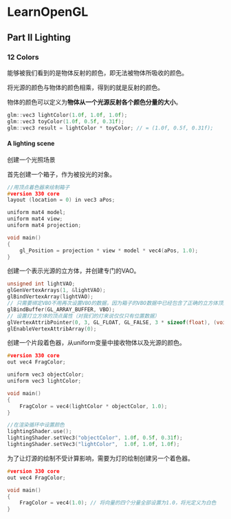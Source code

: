 # LearnOpenGL

## Part II	Lighting

### 12	Colors

能够被我们看到的是物体反射的颜色，即无法被物体所吸收的颜色。

将光源的颜色与物体的颜色相乘，得到的就是反射的颜色。

物体的颜色可以定义为**物体从一个光源反射各个颜色分量的大小**。

```c++
glm::vec3 lightColor(1.0f, 1.0f, 1.0f);
glm::vec3 toyColor(1.0f, 0.5f, 0.31f);
glm::vec3 result = lightColor * toyColor; // = (1.0f, 0.5f, 0.31f);
```

#### A lighting scene

创建一个光照场景

首先创建一个箱子，作为被投光的对象。

```c++
//用顶点着色器来绘制箱子
#version 330 core
layout (location = 0) in vec3 aPos;

uniform mat4 model;
uniform mat4 view;
uniform mat4 projection;

void main()
{
    gl_Position = projection * view * model * vec4(aPos, 1.0);
}
```

创建一个表示光源的立方体，并创建专门的VAO。

```c++
unsigned int lightVAO;
glGenVertexArrays(1, &lightVAO);
glBindVertexArray(lightVAO);
// 只需要绑定VBO不用再次设置VBO的数据，因为箱子的VBO数据中已经包含了正确的立方体顶点数据
glBindBuffer(GL_ARRAY_BUFFER, VBO);
// 设置灯立方体的顶点属性（对我们的灯来说仅仅只有位置数据）
glVertexAttribPointer(0, 3, GL_FLOAT, GL_FALSE, 3 * sizeof(float), (void*)0);
glEnableVertexAttribArray(0);
```

创建一个片段着色器，从uniform变量中接收物体以及光源的颜色。

```c++
#version 330 core
out vec4 FragColor;

uniform vec3 objectColor;
uniform vec3 lightColor;

void main()
{
    FragColor = vec4(lightColor * objectColor, 1.0);
}
```

```c++
//在渲染循环中设置颜色
lightingShader.use();
lightingShader.setVec3("objectColor", 1.0f, 0.5f, 0.31f);
lightingShader.setVec3("lightColor",  1.0f, 1.0f, 1.0f);
```

为了让灯源的绘制不受计算影响，需要为灯的绘制创建另一个着色器。

```c++
#version 330 core
out vec4 FragColor;

void main()
{
    FragColor = vec4(1.0); // 将向量的四个分量全部设置为1.0，将光定义为白色
}
```